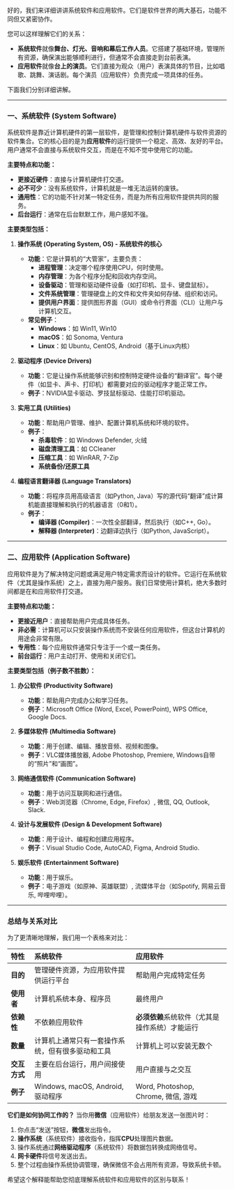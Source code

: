 好的，我们来详细讲讲系统软件和应用软件。它们是软件世界的两大基石，功能不同但又紧密协作。

您可以这样理解它们的关系：

*   **系统软件**就像**舞台、灯光、音响和幕后工作人员**。它搭建了基础环境，管理所有资源，确保演出能够顺利进行，但通常不会直接走到台前表演。
*   **应用软件**就像**台上的演员**。它们直接为观众（用户）表演具体的节目，比如唱歌、跳舞、演话剧。每个演员（应用软件）负责完成一项具体的任务。

下面我们分别详细讲解。

---

### 一、系统软件 (System Software)

系统软件是靠近计算机硬件的第一层软件，是管理和控制计算机硬件与软件资源的软件集合。它的核心目的是为**应用软件**的运行提供一个稳定、高效、友好的平台。用户通常不会直接与系统软件交互，而是在不知不觉中使用它的功能。

**主要特点和功能：**
*   **更接近硬件**：直接与计算机硬件打交道。
*   **必不可少**：没有系统软件，计算机就是一堆无法运转的废铁。
*   **通用性**：它的功能不针对某一特定任务，而是为所有应用软件提供共同的服务。
*   **后台运行**：通常在后台默默工作，用户感知不强。

**主要类型包括：**

1.  **操作系统 (Operating System, OS) - 系统软件的核心**
    *   **功能**：它是计算机的“大管家”，主要负责：
        *   **进程管理**：决定哪个程序使用CPU，何时使用。
        *   **内存管理**：为各个程序分配和回收内存空间。
        *   **设备驱动**：管理和驱动硬件设备（如打印机、显卡、键盘鼠标）。
        *   **文件系统管理**：管理硬盘上的文件和文件夹如何存储、组织和访问。
        *   **提供用户界面**：提供图形界面（GUI）或命令行界面（CLI）让用户与计算机交互。
    *   **常见例子**：
        *   **Windows**：如 Win11, Win10
        *   **macOS**：如 Sonoma, Ventura
        *   **Linux**：如 Ubuntu, CentOS, Android（基于Linux内核）

2.  **驱动程序 (Device Drivers)**
    *   **功能**：它是让操作系统能够识别和控制特定硬件设备的“翻译官”。每个硬件（如显卡、声卡、打印机）都需要对应的驱动程序才能正常工作。
    *   **例子**：NVIDIA显卡驱动、罗技鼠标驱动、佳能打印机驱动。

3.  **实用工具 (Utilities)**
    *   **功能**：帮助用户管理、维护、配置计算机系统和环境的软件。
    *   **例子**：
        *   **杀毒软件**：如 Windows Defender, 火绒
        *   **磁盘清理工具**：如 CCleaner
        *   **压缩工具**：如 WinRAR, 7-Zip
        *   **系统备份/还原工具**

4.  **编程语言翻译器 (Language Translators)**
    *   **功能**：将程序员用高级语言（如Python, Java）写的源代码“翻译”成计算机能直接理解和执行的机器语言（0和1）。
    *   **例子**：
        *   **编译器 (Compiler)**：一次性全部翻译，然后执行（如C++, Go）。
        *   **解释器 (Interpreter)**：边翻译边执行（如Python, JavaScript）。

---

### 二、应用软件 (Application Software)

应用软件是为了解决特定问题或满足用户特定需求而设计的软件。它运行在系统软件（尤其是操作系统）之上，直接为用户服务。我们日常使用计算机，绝大多数时间都是在和应用软件打交道。

**主要特点和功能：**
*   **更接近用户**：直接帮助用户完成具体任务。
*   **非必需**：计算机可以只安装操作系统而不安装任何应用软件，但这台计算机的用途会非常有限。
*   **专用性**：每个应用软件通常只专注于一个或一类任务。
*   **前台运行**：用户主动打开、使用和关闭它们。

**主要类型包括（例子数不胜数）：**

1.  **办公软件 (Productivity Software)**
    *   **功能**：帮助用户完成办公和学习任务。
    *   **例子**：Microsoft Office (Word, Excel, PowerPoint), WPS Office, Google Docs.

2.  **多媒体软件 (Multimedia Software)**
    *   **功能**：用于创建、编辑、播放音频、视频和图像。
    *   **例子**：VLC媒体播放器, Adobe Photoshop, Premiere, Windows自带的“照片”和“画图”。

3.  **网络通信软件 (Communication Software)**
    *   **功能**：用于访问互联网和进行通信。
    *   **例子**：Web浏览器（Chrome, Edge, Firefox）, 微信, QQ, Outlook, Slack.

4.  **设计与发展软件 (Design & Development Software)**
    *   **功能**：用于设计、编程和创建应用程序。
    *   **例子**：Visual Studio Code, AutoCAD, Figma, Android Studio.

5.  **娱乐软件 (Entertainment Software)**
    *   **功能**：用于娱乐。
    *   **例子**：电子游戏（如原神、英雄联盟）, 流媒体平台（如Spotify, 网易云音乐, 哔哩哔哩）。

---

### 总结与关系对比

为了更清晰地理解，我们用一个表格来对比：

| 特性 | 系统软件 | 应用软件 |
| :--- | :--- | :--- |
| **目的** | 管理硬件资源，为应用软件提供运行平台 | 帮助用户完成特定任务 |
| **使用者** | 计算机系统本身、程序员 | 最终用户 |
| **依赖性** | 不依赖应用软件 | **必须依赖**系统软件（尤其是操作系统）才能运行 |
| **数量** | 计算机上通常只有一套操作系统，但有很多驱动和工具 | 计算机上可以安装无数个 |
| **交互方式** | 主要在后台运行，用户间接使用 | 用户直接与之交互 |
| **例子** | Windows, macOS, Android, 驱动程序 | Word, Photoshop, Chrome, 微信, 游戏 |

**它们是如何协同工作的？**
当你用**微信**（应用软件）给朋友发送一张图片时：
1.  你点击“发送”按钮，**微信**发出指令。
2.  **操作系统**（系统软件）接收指令，指挥**CPU**处理图片数据。
3.  操作系统通过**网络驱动程序**（系统软件）将数据包转换成网络信号。
4.  **网卡硬件**将信号发送出去。
5.  整个过程由操作系统协调管理，确保微信不会占用所有资源，导致系统卡顿。

希望这个解释能帮助您彻底理解系统软件和应用软件的区别与联系！